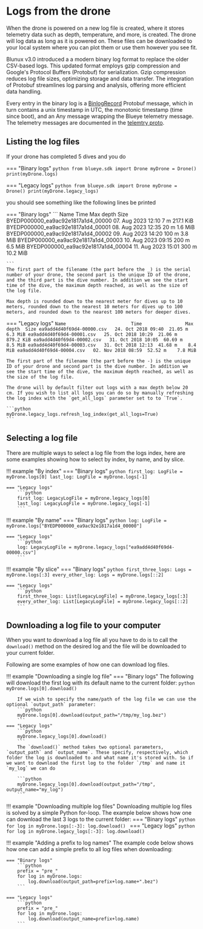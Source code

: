 # Logs from the drone

When the drone is powered on a new log file is created, where it stores telemetry data such as depth, temperature, and more, is created. The drone will log data as long as it is powered on. These files can be downloaded to your local system where you can plot them or use them however you see fit.

 Blunux v3.0 introduced a a modern binary log format to replace the older CSV-based logs. This updated format employs gzip compression and Google's Protocol Buffers (Protobuf) for serialization. Gzip compression reduces log file sizes, optimizing storage and data transfer. The integration of Protobuf streamlines log parsing and analysis, offering more efficient data handling.

 Every entry in the binary log is a [BinlogRecord](../../protobuf-protocol/#binlogrecord) Protobuf message, which in turn contains a unix timestamp in UTC, the monotonic timestamp (time since boot), and an Any message wrapping the Blueye telemetry message. The telemetry messages are documented in the [telemtry proto](../../docs/protobuf-protocol/#telemetryproto).

## Listing the log files
If your drone has completed 5 dives and you do

=== "Binary logs"
    ```python
    from blueye.sdk import Drone
    myDrone = Drone()
    print(myDrone.logs)
    ```

=== "Legacy logs"
    ```python
    from blueye.sdk import Drone
    myDrone = Drone()
    print(myDrone.legacy_logs)
    ```

you should see something like the following lines be printed

=== "Binary logs"
    ```
    Name                                Time                Max depth    Size
    BYEDP000000_ea9ac92e1817a1d4_00000  07. Aug 2023 12:10  7 m          217.1 KiB
    BYEDP000000_ea9ac92e1817a1d4_00001  08. Aug 2023 12:35  20 m         1.6 MiB
    BYEDP000000_ea9ac92e1817a1d4_00002  09. Aug 2023 14:20  100 m        3.8 MiB
    BYEDP000000_ea9ac92e1817a1d4_00003  10. Aug 2023 09:15  200 m        6.5 MiB
    BYEDP000000_ea9ac92e1817a1d4_00004  11. Aug 2023 15:01  300 m        10.2 MiB

    ```
    The first part of the filename (the part before the _) is the serial number of your drone, the second part is the unique ID of the drone, and the third part is the dive number. In addition we see the start time of the dive, the maximum depth reached, as well as the size of the log file.

    Max depth is rounded down to the nearest meter for dives up to 10 meters, rounded down to the nearest 10 meters for dives up to 100 meters, and rounded down to the nearest 100 meters for deeper dives.

=== "Legacy logs"
    ```
    Name                        Time                Max depth  Size
    ea9add4d40f69d4-00000.csv   24. Oct 2018 09:40  21.05 m    6.3 MiB
    ea9add4d40f69d4-00001.csv   25. Oct 2018 10:29  21.06 m    879.2 KiB
    ea9add4d40f69d4-00002.csv   31. Oct 2018 10:05  60.69 m    8.5 MiB
    ea9add4d40f69d4-00003.csv   31. Oct 2018 12:13  41.68 m    8.4 MiB
    ea9add4d40f69d4-00004.csv   02. Nov 2018 08:59  52.52 m    7.8 MiB
    ```

    The first part of the filename (the part before the -) is the unique ID of your drone and second part is the dive number. In addition we see the start time of the dive, the maximum depth reached, as well as the size of the log file.

    The drone will by default filter out logs with a max depth below 20 cm. If you wish to list all logs you can do so by manually refreshing the log index with the `get_all_logs` parameter set to to `True`.

    ```python
    myDrone.legacy_logs.refresh_log_index(get_all_logs=True)
    ```

## Selecting a log file
There are multiple ways to select a log file from the logs index, here are some examples showing how to select by index, by name, and by slice.

!!! example "By index"
    === "Binary logs"
        ```python
        first_log: LogFile = myDrone.logs[0]
        last_log: LogFile = myDrone.logs[-1]
        ```

    === "Legacy logs"
        ```python
        first_log: LegacyLogFile = myDrone.legacy_logs[0]
        last_log: LegacyLogFile = myDrone.legacy_logs[-1]
        ```

!!! example "By name"
    === "Binary logs"
        ```python
        log: LogFile = myDrone.logs["BYEDP000000_ea9ac92e1817a1d4_00000"]
        ```

    === "Legacy logs"
        ```python
        log: LegacyLogFile = myDrone.legacy_logs["ea9add4d40f69d4-00000.csv"]
        ```

!!! example "By slice"
    === "Binary logs"
        ```python
        first_three_logs: Logs = myDrone.logs[:3]
        every_other_log: Logs = myDrone.logs[::2]
        ```

    === "Legacy logs"
        ```python
        first_three_logs: List[LegacyLogFile] = myDrone.legacy_logs[:3]
        every_other_log: List[LegacyLogFile] = myDrone.legacy_logs[::2]
        ```
## Downloading a log file to your computer
When you want to download a log file all you have to do is to call the `download()`
method on the desired log and the file will be downloaded to your current folder.

Following are some examples of how one can download log files.

!!! example "Downloading a single log file"
    === "Binary logs"
        The following will download the first log with its default name to the current folder:
        ```python
        myDrone.logs[0].download()
        ```

        If we wish to specify the name/path of the log file we can use the optional `output_path` parameter:
        ```python
        myDrone.logs[0].download(output_path="/tmp/my_log.bez")
        ```
    === "Legacy logs"
        ```python
        myDrone.legacy_logs[0].download()
        ```
        The `download()` method takes two optional parameters, `output_path` and `output_name`. These specify, respectively, which folder the log is downloaded to and what name it's stored with. So if we want to download the first log to the folder `/tmp` and name it `my_log` we can do

        ```python
        myDrone.legacy_logs[0].download(output_path="/tmp", output_name="my_log")
        ```

!!! example "Downloading multiple log files"
    Downloading multiple log files is solved by a simple Python for-loop. The example below shows how one can download the last 3 logs to the current folder:
    === "Binary logs"
        ```python
        for log in myDrone.logs[:-3]:
            log.download()
        ```
    === "Legacy logs"
        ```python
        for log in myDrone.legacy_logs[:-3]:
            log.download()
        ```

!!! example "Adding a prefix to log names"
    The example code below shows how one can add a simple prefix to all log files when downloading:

    === "Binary logs"
        ```python
        prefix = "pre_"
        for log in myDrone.logs:
            log.download(output_path=prefix+log.name+".bez")
        ```

    === "Legacy logs"
        ```python
        prefix = "pre_"
        for log in myDrone.logs:
            log.download(output_name=prefix+log.name)
        ```
